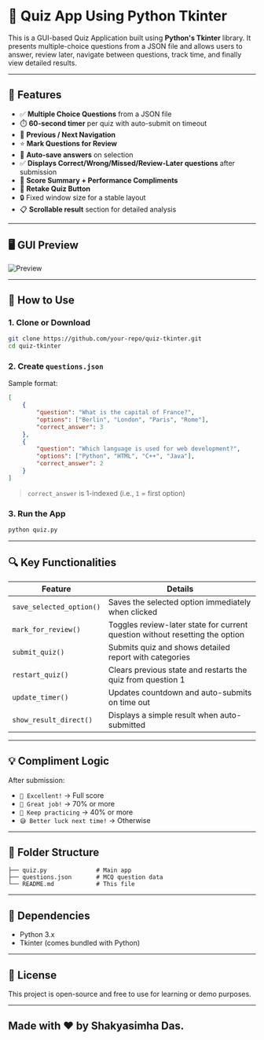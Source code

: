 
# 🧠 Quiz App Using Python Tkinter

This is a GUI-based Quiz Application built using **Python's Tkinter** library. It presents multiple-choice questions from a JSON file and allows users to answer, review later, navigate between questions, track time, and finally view detailed results.

---

## 🚀 Features

- ✅ **Multiple Choice Questions** from a JSON file  
- ⏱️ **60-second timer** per quiz with auto-submit on timeout  
- 🔁 **Previous / Next Navigation**  
- ⭐ **Mark Questions for Review**  
- 📌 **Auto-save answers** on selection  
- ✅ **Displays Correct/Wrong/Missed/Review-Later questions** after submission  
- 🎯 **Score Summary + Performance Compliments**  
- 🔁 **Retake Quiz Button**  
- 🔒 Fixed window size for a stable layout  
- 📋 **Scrollable result** section for detailed analysis  

---

## 🖥️ GUI Preview

![Preview](https://github.com/user-attachments/assets/911fa308-3d7e-4d1b-9b0f-f9a9d973072b)

---

## 📝 How to Use

### 1. Clone or Download

```bash
git clone https://github.com/your-repo/quiz-tkinter.git
cd quiz-tkinter
```

### 2. Create `questions.json`

Sample format:

```json
[
    {
        "question": "What is the capital of France?",
        "options": ["Berlin", "London", "Paris", "Rome"],
        "correct_answer": 3
    },
    {
        "question": "Which language is used for web development?",
        "options": ["Python", "HTML", "C++", "Java"],
        "correct_answer": 2
    }
]
```

> `correct_answer` is 1-indexed (i.e., `1` = first option)

### 3. Run the App

```bash
python quiz.py
```

---

## 🔍 Key Functionalities

| Feature | Details |
|--------|---------|
| `save_selected_option()` | Saves the selected option immediately when clicked |
| `mark_for_review()` | Toggles review-later state for current question without resetting the option |
| `submit_quiz()` | Submits quiz and shows detailed report with categories |
| `restart_quiz()` | Clears previous state and restarts the quiz from question 1 |
| `update_timer()` | Updates countdown and auto-submits on time out |
| `show_result_direct()` | Displays a simple result when auto-submitted |

---

## 💡 Compliment Logic

After submission:

- `🌟 Excellent!` → Full score
- `💪 Great job!` → 70% or more
- `🙂 Keep practicing` → 40% or more
- `😅 Better luck next time!` → Otherwise

---

## 📂 Folder Structure

```
├── quiz.py              # Main app
├── questions.json       # MCQ question data
└── README.md            # This file
```

---

## 📌 Dependencies

- Python 3.x
- Tkinter (comes bundled with Python)

---

## 📜 License

This project is open-source and free to use for learning or demo purposes.

---

## Made with ❤️ by Shakyasimha Das.
